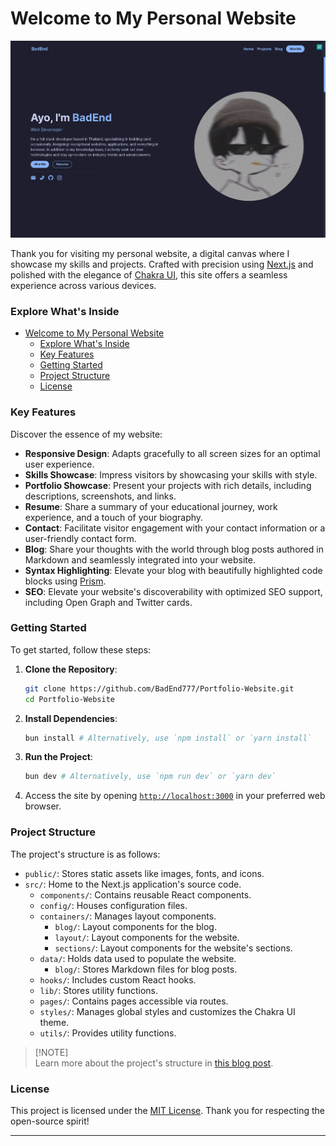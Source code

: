 # Welcome to My Personal Website

![Project Preview](/assets/portfolio.png)

Thank you for visiting my personal website, a digital canvas where I showcase my skills and projects. Crafted with precision using [Next.js](https://nextjs.org/) and polished with the elegance of [Chakra UI](https://chakra-ui.com/), this site offers a seamless experience across various devices.

### Explore What's Inside

- [Welcome to My Personal Website](#welcome-to-my-personal-website)
    - [Explore What's Inside](#explore-whats-inside)
    - [Key Features](#key-features)
    - [Getting Started](#getting-started)
    - [Project Structure](#project-structure)
    - [License](#license)

### Key Features

Discover the essence of my website:

-   **Responsive Design**: Adapts gracefully to all screen sizes for an optimal user experience.
-   **Skills Showcase**: Impress visitors by showcasing your skills with style.
-   **Portfolio Showcase**: Present your projects with rich details, including descriptions, screenshots, and links.
-   **Resume**: Share a summary of your educational journey, work experience, and a touch of your biography.
-   **Contact**: Facilitate visitor engagement with your contact information or a user-friendly contact form.
-   **Blog**: Share your thoughts with the world through blog posts authored in Markdown and seamlessly integrated into your website.
-   **Syntax Highlighting**: Elevate your blog with beautifully highlighted code blocks using [Prism](https://prismjs.com/).
-   **SEO**: Elevate your website's discoverability with optimized SEO support, including Open Graph and Twitter cards.

### Getting Started

To get started, follow these steps:

1. **Clone the Repository**:

    ```bash
    git clone https://github.com/BadEnd777/Portfolio-Website.git
    cd Portfolio-Website
    ```

2. **Install Dependencies**:

    ```bash
    bun install # Alternatively, use `npm install` or `yarn install`
    ```

3. **Run the Project**:

    ```bash
    bun dev # Alternatively, use `npm run dev` or `yarn dev`
    ```

4. Access the site by opening [`http://localhost:3000`](http://localhost:3000) in your preferred web browser.

### Project Structure

The project's structure is as follows:

-   `public/`: Stores static assets like images, fonts, and icons.
-   `src/`: Home to the Next.js application's source code.
    -   `components/`: Contains reusable React components.
    -   `config/`: Houses configuration files.
    -   `containers/`: Manages layout components.
        -   `blog/`: Layout components for the blog.
        -   `layout/`: Layout components for the website.
        -   `sections/`: Layout components for the website's sections.
    -   `data/`: Holds data used to populate the website.
        -   `blog/`: Stores Markdown files for blog posts.
    -   `hooks/`: Includes custom React hooks.
    -   `lib/`: Stores utility functions.
    -   `pages/`: Contains pages accessible via routes.
    -   `styles/`: Manages global styles and customizes the Chakra UI theme.
    -   `utils/`: Provides utility functions.

> [!NOTE]\
> Learn more about the project's structure in [this blog post](https://badend.pages.dev/blog/best-practices-and-tips-for-structuring-reactjs-projects).

### License

This project is licensed under the [MIT License](LICENSE). Thank you for respecting the open-source spirit!

---
